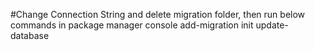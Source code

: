 #Change Connection String and delete migration folder, then run below commands in package manager console
  add-migration init
  update-database
